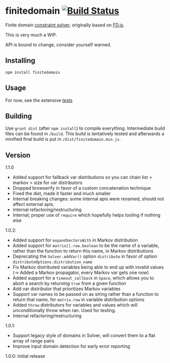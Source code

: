 # finitedomain [![Build Status](https://travis-ci.org/the-grid/finitedomain.svg?branch=master)](https://travis-ci.org/the-grid/finitedomain)

Finite domain [constraint solver](https://en.wikipedia.org/wiki/Constraint_logic_programming), originally based on [FD.js](https://github.com/srikumarks/FD.js/wiki/API).

This is very much a WIP.

API is bound to change, consider yourself warned.

## Installing

    npm install finitedomain

## Usage

For now, see the extensive [tests](./tests)

## Building

Use `grunt dist` (after `npm install`) to compile everything. Intermediate build files can be found in `/build`. This build is tentatively tested and afterwards a minified final build is put in `/dist/finitedomain.min.js`.

## Version

1.1.0
- Added support for fallback var distributions so you can chain list > markov > size for var distributors
- Dropped browserify in favor of a custom concatenation technique
- Fixed the dist, made it faster and much smaller
- Internal breaking changes: some internal apis were renamed, should not affect external apis.
- Internal refactoring/restructuring
- Internal; proper use of `require` which hopefully helps tooling if nothing else

1.0.2:
- Added support for `expandVectorsWith` in Markov distribution
- Added support for `matrix[].row.boolean` to be the name of a variable, rather than the function to return this name, in Markov distributions
- Deprecating the `Solver.addVar()` option `distribute` in favor of option `distributeOptions.distribution_name`
- Fix Markov distributed variables being able to end up with invalid values (-> Added a Markov propagator, every Markov var gets one now)
- Added support for a `timeout_callback` in `Space`, which allows you to abort a search by returning `true` from a given function
- Add var distributor that prioritizes Markov variables
- Support var names to be passed on as string rather than a function to return that name, for `matrix.row` in variable distribution options
- Added `throw` distributors for variables and values which will unconditionally throw when ran. Used for testing.
- Internal refactoring/restructuring

1.0.1:
- Support legacy style of domains in Solver, will convert them to a flat array of range pairs
- Improve input domain detection for early error reporting

1.0.0: Initial release